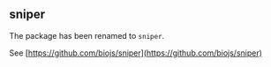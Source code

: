sniper
-------------

The package has been renamed to `sniper`.

See [https://github.com/biojs/sniper](https://github.com/biojs/sniper)

